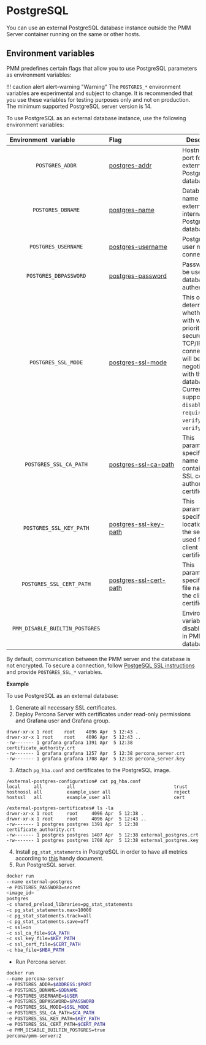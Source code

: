 # PostgreSQL

You can use an external PostgreSQL database instance outside the PMM Server container running on the same or other hosts.

## Environment variables

PMM predefines certain flags that allow you to use PostgreSQL parameters as environment variables:

!!! caution alert alert-warning "Warning"
     The `POSTGRES_*` environment variables are experimental and subject to change. It is recommended that you use these variables for testing purposes only and not on production. The minimum supported PostgreSQL server version is 14.

To use PostgreSQL as an external database instance, use the following environment variables: 
 
 | Environment&nbsp;&nbsp;variable&nbsp;&nbsp;&nbsp;&nbsp;&nbsp;&nbsp;&nbsp;&nbsp;&nbsp;&nbsp;&nbsp;&nbsp;&nbsp;&nbsp;&nbsp;&nbsp;&nbsp;| Flag&nbsp;&nbsp;&nbsp;&nbsp;&nbsp;&nbsp;&nbsp;&nbsp;&nbsp;&nbsp;&nbsp;&nbsp;&nbsp;&nbsp;&nbsp;&nbsp;&nbsp;&nbsp;&nbsp;&nbsp;&nbsp;&nbsp;&nbsp;&nbsp;&nbsp;&nbsp;&nbsp;&nbsp;&nbsp;&nbsp;&nbsp;&nbsp;&nbsp;| Description
|:----------------------------------:|----------------------|-------------------------------
| `POSTGRES_ADDR`                  | [postgres-addr](https://www.postgresql.org/docs/14/libpq-connect.html#LIBPQ-CONNECT-HOST)                 | Hostname and port for external PostgreSQL database.
| `POSTGRES_DBNAME`     | [postgres-name](https://www.postgresql.org/docs/14/libpq-connect.html#LIBPQ-CONNECT-DBNAME)               | Database name for external or internal PostgreSQL database.
| `POSTGRES_USERNAME`       | [postgres-username](https://www.postgresql.org/docs/14/libpq-connect.html#LIBPQ-CONNECT-USER)              | PostgreSQL user name to connect as.
| `POSTGRES_DBPASSWORD`       | [postgres-password](https://www.postgresql.org/docs/14/libpq-connect.html#LIBPQ-CONNECT-PASSWORD)           | Password to be used for database authentication.
| `POSTGRES_SSL_MODE`      | [postgres-ssl-mode](https://www.postgresql.org/docs/14/libpq-connect.html#LIBPQ-CONNECT-SSLMODE)    | This option determines whether or with what priority a secure SSL TCP/IP connection will be negotiated with the database. Currently supported: `disable`, `require`, `verify-ca`, `verify-full`.
| `POSTGRES_SSL_CA_PATH`    | [postgres-ssl-ca-path](https://www.postgresql.org/docs/14/libpq-connect.html#LIBPQ-CONNECT-SSLROOTCERT)      | This parameter specifies the name of a file containing SSL certificate authority (CA) certificate(s).
| `POSTGRES_SSL_KEY_PATH`    | [postgres-ssl-key-path](https://www.postgresql.org/docs/14/libpq-connect.html#LIBPQ-CONNECT-SSLKEY)      | This parameter specifies the location for the secret key used for the client certificate.
| `POSTGRES_SSL_CERT_PATH`    | [postgres-ssl-cert-path](https://www.postgresql.org/docs/14/libpq-connect.html#LIBPQ-CONNECT-SSLCERT)     | This parameter specifies the file name of the client SSL certificate.
| `PMM_DISABLE_BUILTIN_POSTGRES`       |           | Environment variable to disable built-in PMM server database.


By default, communication between the PMM server and the database is not encrypted. To secure a connection, follow [PostgeSQL SSL instructions](https://www.postgresql.org/docs/14/ssl-tcp.html) and provide `POSTGRES_SSL_*` variables. 

**Example**

To use PostgreSQL as an external database: 

1. Generate all necessary SSL certificates.
2. Deploy Percona Server with certificates under read-only permissions and Grafana user and Grafana group.
```
drwxr-xr-x 1 root    root    4096 Apr  5 12:43 .
drwxr-xr-x 1 root    root    4096 Apr  5 12:43 ..
-rw------- 1 grafana grafana 1391 Apr  5 12:38 certificate_authority.crt
-rw------- 1 grafana grafana 1257 Apr  5 12:38 percona_server.crt
-rw------- 1 grafana grafana 1708 Apr  5 12:38 percona_server.key
```
3. Attach `pg_hba.conf` and certificates to the PostgreSQL image.
```
/external-postgres-configuration# cat pg_hba.conf 
local     all         all                                    trust
hostnossl all         example_user all                       reject
hostssl   all         example_user all                       cert
```
```
/external-postgres-certificates# ls -la
drwxr-xr-x 1 root     root     4096 Apr  5 12:38 .
drwxr-xr-x 1 root     root     4096 Apr  5 12:43 ..
-rw------- 1 postgres postgres 1391 Apr  5 12:38 certificate_authority.crt
-rw------- 1 postgres postgres 1407 Apr  5 12:38 external_postgres.crt
-rw------- 1 postgres postgres 1708 Apr  5 12:38 external_postgres.key
```
4. Install `pg_stat_statements` in PostgreSQL in order to have all metrics according to [this](../setting-up/client/postgresql.md) handy document.
5. Run PostgreSQL server.
```sh
docker run 
--name external-postgres 
-e POSTGRES_PASSWORD=secret 
<image_id> 
postgres 
-c shared_preload_libraries=pg_stat_statements 
-c pg_stat_statements.max=10000 
-c pg_stat_statements.track=all 
-c pg_stat_statements.save=off 
-c ssl=on
-c ssl_ca_file=$CA_PATH
-c ssl_key_file=$KEY_PATH
-c ssl_cert_file=$CERT_PATH
-c hba_file=$HBA_PATH
```
* Run Percona server.
```sh
docker run 
--name percona-server 
-e POSTGRES_ADDR=$ADDRESS:$PORT
-e POSTGRES_DBNAME=$DBNAME
-e POSTGRES_USERNAME=$USER
-e POSTGRES_DBPASSWORD=$PASSWORD
-e POSTGRES_SSL_MODE=$SSL_MODE
-e POSTGRES_SSL_CA_PATH=$CA_PATH
-e POSTGRES_SSL_KEY_PATH=$KEY_PATH
-e POSTGRES_SSL_CERT_PATH=$CERT_PATH 
-e PMM_DISABLE_BUILTIN_POSTGRES=true 
percona/pmm-server:2
```
